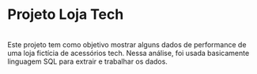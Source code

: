 <h1>Projeto Loja Tech</h1>
</br>
Este projeto tem como objetivo mostrar alguns dados de performance de uma loja fictícia de acessórios tech. Nessa análise, foi usada basicamente linguagem SQL para extrair e trabalhar os dados.
